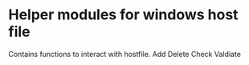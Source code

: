 # Helper modules for windows host file
Contains functions to interact with hostfile.
Add
Delete
Check
Valdiate
